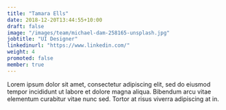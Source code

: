 ```yaml
---
title: "Tamara Ells"
date: 2018-12-20T13:44:55+10:00
draft: false
image: "/images/team/michael-dam-258165-unsplash.jpg"
jobtitle: "UI Designer"
linkedinurl: "https://www.linkedin.com/"
weight: 4
promoted: false
member: true
---
```


Lorem ipsum dolor sit amet, consectetur adipiscing elit, sed do eiusmod tempor incididunt ut labore et dolore magna aliqua. Bibendum arcu vitae elementum curabitur vitae nunc sed. Tortor at risus viverra adipiscing at in.
